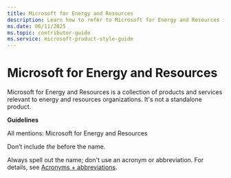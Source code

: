 ```yaml
---
title: Microsoft for Energy and Resources
description: Learn how to refer to Microsoft for Energy and Resources in your content.
ms.date: 06/11/2025
ms.topic: contributor-guide
ms.service: microsoft-product-style-guide
---
```


# Microsoft for Energy and Resources

 Microsoft for Energy and Resources is a collection of products and services relevant to energy and resources organizations. It's not a standalone product.

**Guidelines**

All mentions: Microsoft for Energy and Resources

Don’t include *the* before the name.

Always spell out the name; don't use an acronym or abbreviation. For details, see [Acronyms + abbreviations](~\acronyms-and-abbreviations.md).